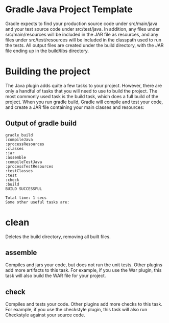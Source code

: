 # Gradle Java Project Template

Gradle expects to find your production source code under src/main/java and your test source code under src/test/java. In addition, any files under src/main/resources will be included in the JAR file as resources, and any files under src/test/resources will be included in the classpath used to run the tests. All output files are created under the build directory, with the JAR file ending up in the build/libs directory.

# Building the project

The Java plugin adds quite a few tasks to your project. However, there are only a handful of tasks that you will need to use to build the project. The most commonly used task is the build task, which does a full build of the project. When you run gradle build, Gradle will compile and test your code, and create a JAR file containing your main classes and resources:


## Output of gradle build
```
gradle build
:compileJava
:processResources
:classes
:jar
:assemble
:compileTestJava
:processTestResources
:testClasses
:test
:check
:build
BUILD SUCCESSFUL

Total time: 1 secs
Some other useful tasks are:
```

# clean
Deletes the build directory, removing all built files.

## assemble
Compiles and jars your code, but does not run the unit tests. Other plugins add more artifacts to this task. For example, if you use the War plugin, this task will also build the WAR file for your project.

## check
Compiles and tests your code. Other plugins add more checks to this task. For example, if you use the checkstyle plugin, this task will also run Checkstyle against your source code.
